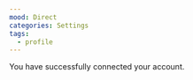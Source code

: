 ```yaml
---
mood: Direct
categories: Settings
tags:
  - profile
---
```

You have successfully connected your account.